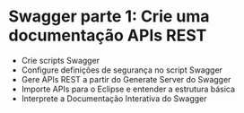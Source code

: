 # Swagger parte 1: Crie uma documentação APIs REST

-  Crie scripts Swagger
-  Configure definições de segurança no script Swagger
-  Gere APIs REST a partir do Generate Server do Swagger
-  Importe APIs para o Eclipse e entender a estrutura básica
-  Interprete a Documentação Interativa do Swagger
